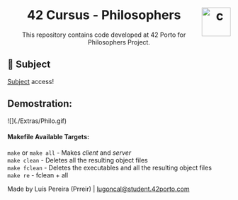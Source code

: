 <h1 align="center">42 Cursus - Philosophers <img src="https://imgur.com/MbpYAc0.png" alt="c" align="right" width="65" height="65"/></h1>
<p align="center">This repository contains code developed at 42 Porto for Philosophers Project.</p>
<h2 align="left"> 📄 Subject </h2>
<a href="https://github.com/Prreir/Philosophers_42/blob/main/Extra/Subject.pdf" >Subject</a> access! 

<h2 align="left"> Demostration: </h2>
![](./Extras/Philo.gif)

#### Makefile Available Targets:  
`make` or `make all` - Makes _client_ and _server_  
`make clean` - Deletes all the resulting object files  
`make fclean` - Deletes the executables and all the resulting object files  
`make re` - fclean + all

Made by Luís Pereira (Prreir) | lugoncal@student.42porto.com
